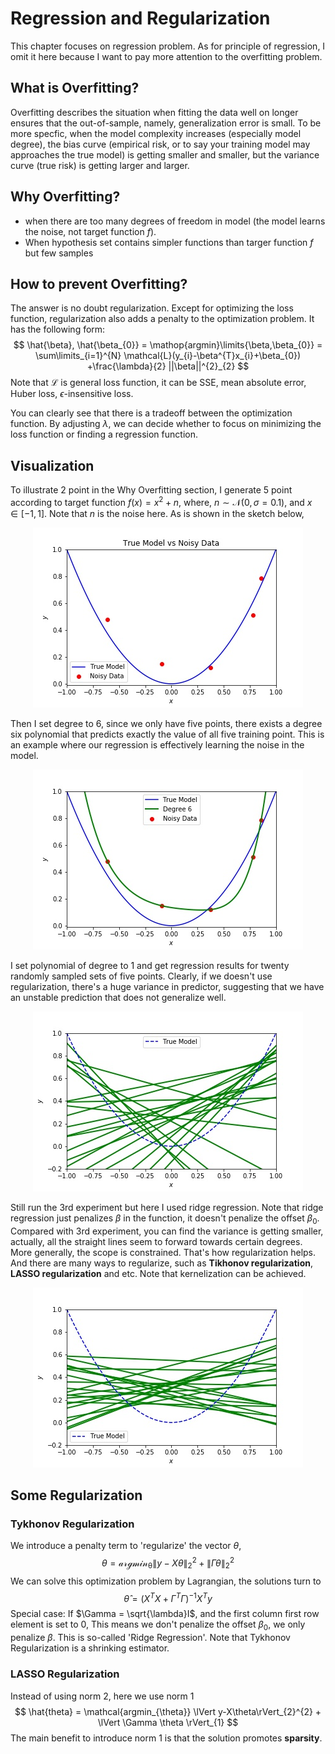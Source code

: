 # Regression and Regularization

This chapter focuses on regression problem. As for principle of regression, I omit it here because I 
want to pay more attention to the overfitting problem.

## What is Overfitting?

Overfitting describes the situation when fitting the data well on longer ensures that the out-of-sample, namely,
generalization error is small. To be more specfic, when the model complexity increases (especially model degree),
the bias curve (empirical risk, or to say your training model may approaches the true model) is getting smaller and
smaller, but the variance curve (true risk) is getting larger and larger.

## Why Overfitting?
* when there are too many degrees of freedom in model (the model learns the noise, not target function $f$).
* When hypothesis set contains simpler functions than targer function $f$ but few samples

## How to prevent Overfitting?
The answer is no doubt regularization. Except for optimizing the loss function, regularization also adds a penalty to
the optimization problem. It has the following form:
$$
\hat{\beta}, \hat{\beta_{0}} = \mathop{argmin}\limits{\beta,\beta_{0}} = \sum\limits_{i=1}^{N} \mathcal{L}(y_{i}-\beta^{T}x_{i}+\beta_{0})
+\frac{\lambda}{2} ||\beta||^{2}_{2}
$$
Note that $\mathcal{L}$ is general loss function, it can be SSE, mean absolute error, Huber loss, $\epsilon$-insensitive loss. 

You can clearly see that there is a tradeoff between the optimization function. By adjusting $\lambda$, we can decide whether to focus on
minimizing the loss function or finding a regression function.

## Visualization

To illustrate 2 point in the Why Overfitting section, I generate 5 point according to target function $f(x) = x^{2} + n$, where, 
$n \sim \mathcal{N} (0, \sigma = 0.1)$, and $x \in [-1,1]$. Note that $n$ is the noise here. As is shown in the sketch below,
<div align=center><img src =https://github.com/masqueraderx/Statistical-Machine-Learning/blob/main/Regression%20and%20Regularization/Q1.jpg /></div>

Then I set degree to 6, since we only have five points, there exists a degree six polynomial that predicts exactly the
value of all five training point. This is an example where our regression is effectively learning the noise in the model.
<div align=center><img src =https://github.com/masqueraderx/Statistical-Machine-Learning/blob/main/Regression%20and%20Regularization/Q2.jpg /></div>

I set polynomial of degree to 1 and get regression results for twenty randomly sampled sets of five points. Clearly, if 
we doesn't use regularization, there's a huge variance in predictor, suggesting that we have an unstable prediction that does not 
generalize well.
<div align=center><img src =https://github.com/masqueraderx/Statistical-Machine-Learning/blob/main/Regression%20and%20Regularization/Q3.jpg /></div>

Still run the 3rd experiment but here I used ridge regression. Note that ridge regression just penalizes $\beta$ in the function,
it doesn't penalize the offset $\beta_{0}$. Compared with 3rd experiment, you can find the variance is getting smaller, actually, 
all the straight lines seem to forward towards certain degrees. More generally, the scope is constrained. That's how regularization
helps. And there are many ways to regularize, such as **Tikhonov regularization**, **LASSO regularization** and etc. Note that 
kernelization can be achieved.
<div align=center><img src =https://github.com/masqueraderx/Statistical-Machine-Learning/blob/main/Regression%20and%20Regularization/Q4.jpg /></div>

## Some Regularization
### Tykhonov Regularization
We introduce a penalty term to 'regularize' the vector $\theta$,
$$
\theta = \mathcal{argmin_{\theta}} \lVert y-X\theta\rVert_{2}^{2} + \lVert \Gamma \theta \rVert_{2}^{2}
$$
We can solve this optimization problem by Lagrangian, the solutions turn to
$$
\hat{\theta} = (X^TX+\Gamma^T\Gamma)^{-1}X^Ty
$$
Special case: If $\Gamma = \sqrt{\lambda}I$, and the first column first row element is set to 0, This means we don't penalize the
offset $\beta_{0}$, we only penalize $\beta$. This is so-called 'Ridge Regression'.
Note that Tykhonov Regularization is a shrinking estimator.

### LASSO Regularization
Instead of using norm 2, here we use norm 1
$$
\hat{theta} = \mathcal{argmin_{\theta}} \lVert y-X\theta\rVert_{2}^{2} + \lVert \Gamma \theta \rVert_{1}
$$
The main benefit to introduce norm 1 is that the solution promotes **sparsity**.
